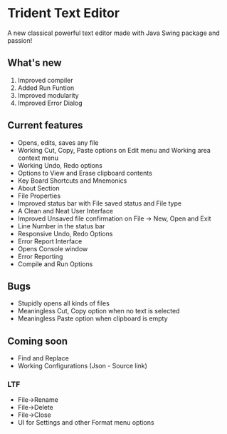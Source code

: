 # Trident Text Editor

A new classical powerful text editor made with Java Swing package and passion!

## What's new

1. Improved compiler
2. Added Run Funtion
3. Improved modularity
4. Improved Error Dialog

## Current features

* Opens, edits, saves any file
* Working Cut, Copy, Paste options on Edit menu and Working area context menu
* Working Undo, Redo options
* Options to View and Erase clipboard contents
* Key Board Shortcuts and Mnemonics
* About Section
* File Properties
* Improved status bar with File saved status and File type
* A Clean and Neat User Interface
* Improved Unsaved file confirmation on File -> New, Open and Exit
* Line Number in the status bar
* Responsive Undo, Redo Options
* Error Report Interface
* Opens Console window
* Error Reporting
* Compile and Run Options

## Bugs

* Stupidly opens all kinds of files
* Meaningless Cut, Copy option when no text is selected
* Meaningless Paste option when clipboard is empty

## Coming soon

* Find and Replace
* Working Configurations (Json - Source link)

### LTF

* File->Rename
* File->Delete
* File->Close
* UI for Settings and other Format menu options
